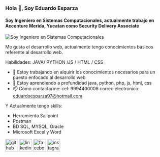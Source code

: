 ### Hola 👋, Soy Eduardo Esparza
#### Soy Ingeniero en Sistemas Computacionales, actualmente trabajo en Accenture Merida, Yucatan como Security Delivery Associate
![Soy Ingeniero en Sistemas Computacionales](https://agenciawinners.com/wp-content/uploads/2020/07/desarrollo-web.png)

Me gusta el desarrollo web, actualmente tengo conocimientos básicos referente al desarrollo web.

Habilidades: JAVA/ PYTHON /JS / HTML / CSS

- 🔭 Estoy trabajando en alquirir los conocimientos necesarios para un puesto enfocado al desarrollo web 
- 🌱 Estoy aprendiendo a profundidad java, python, php, js, html, css 
- 📫 Cómo contactarme: cel: 9994400006 correo electronico: eduardoesparza97@hotmail.com

Y Actualmente tengo skills:
- Herramienta Sailpoint
- Postman
- BD SQL, MYSQL, Oracle
- Microsoft Excel y Word


[<img src='https://cdn.jsdelivr.net/npm/simple-icons@3.0.1/icons/github.svg' alt='github' height='40'>](https://github.com/Eduardo-cod)  [<img src='https://cdn.jsdelivr.net/npm/simple-icons@3.0.1/icons/linkedin.svg' alt='linkedin' height='40'>](https://www.linkedin.com/in/eduardo-de-jesus-esparza-sanchez-91b351233/)  [<img src='https://cdn.jsdelivr.net/npm/simple-icons@3.0.1/icons/facebook.svg' alt='facebook' height='40'>](https://www.facebook.com/eduardodejesus.esparzasanchez)  [<img src='https://cdn.jsdelivr.net/npm/simple-icons@3.0.1/icons/instagram.svg' alt='instagram' height='40'>](https://www.instagram.com/lalo.es/)  


